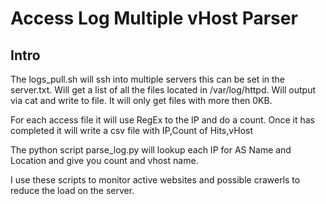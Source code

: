 # Access Log Multiple vHost Parser 

## Intro
The logs_pull.sh will ssh into multiple servers this can be set in the server.txt. Will get a list of all the files located in /var/log/httpd.
Will output via cat and write to file. It will only get files with more then 0KB. 

For each access file it will use RegEx to the IP and do a count. Once it has completed it will write a csv file with IP,Count of Hits,vHost

The python script parse_log.py will lookup each IP for AS Name and Location and give you count and vhost name.

I use these scripts to monitor active websites and possible crawerls to reduce the load on the server.
